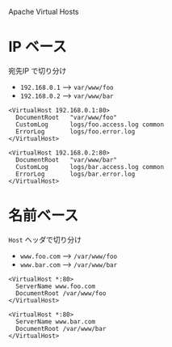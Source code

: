 Apache Virtual Hosts

# IP ベース

宛先IP で切り分け
- `192.168.0.1` --> `var/www/foo`
- `192.168.0.2` --> `var/www/bar`

```
<VirtualHost 192.168.0.1:80>
  DocumentRoot   "var/www/foo"
  CustomLog      logs/foo.access.log common
  ErrorLog       logs/foo.error.log
</VirtualHost>

<VirtualHost 192.168.0.2:80>
  DocumentRoot   "var/www/bar"
  CustomLog      logs/bar.access.log common
  ErrorLog       logs/bar.error.log
</VirtualHost>
```

# 名前ベース

`Host` ヘッダで切り分け
- `www.foo.com` --> `/var/www/foo`
- `www.bar.com` --> `/var/www/bar`

```
<VirtualHost *:80>
  ServerName www.foo.com
  DocumentRoot /var/www/foo
</VirtualHost>

<VirtualHost *:80>
  ServerName www.bar.com
  DocumentRoot /var/www/bar
</VirtualHost>
```
